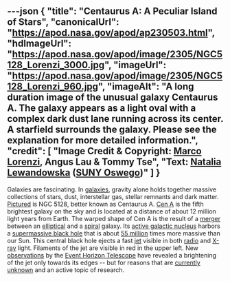 ---json
{
  "title": "Centaurus A: A Peculiar Island of Stars",
  "canonicalUrl": "https://apod.nasa.gov/apod/ap230503.html",
  "hdImageUrl": "https://apod.nasa.gov/apod/image/2305/NGC5128_Lorenzi_3000.jpg",
  "imageUrl": "https://apod.nasa.gov/apod/image/2305/NGC5128_Lorenzi_960.jpg",
  "imageAlt": "A long duration image of the unusual galaxy Centaurus A. The galaxy appears as a light oval with a complex dark dust lane running across its center. A starfield surrounds the galaxy. Please see the explanation for more detailed information.",
  "credit": [
    "Image Credit & Copyright: [Marco Lorenzi](https://www.glitteringlights.com/About/About-Me), Angus Lau & Tommy Tse",
    "Text: [Natalia Lewandowska](https://www.oswego.edu/physics/natalia-lewandowska) ([SUNY Oswego](https://www.oswego.edu/physics/))"
  ]
}
---

Galaxies are fascinating. In [galaxies](https://en.wikipedia.org/wiki/Galaxy), gravity alone holds together massive collections of stars, dust, interstellar gas, stellar remnants and dark matter. [Pictured](https://www.glitteringlights.com/Images/Galaxies/i-rXzDxS3/A) is NGC 5128, better known as Centaurus A. [Cen A](https://en.wikipedia.org/wiki/Centaurus_A) is the fifth brightest galaxy on the sky and is located at a distance of about 12 million light years from Earth. The warped shape of Cen A is the result of a [merger](https://ui.adsabs.harvard.edu/abs/2006ApJ...645.1092Q/abstract) between an [elliptical](https://apod.nasa.gov/apod/ap040616.html) and a [spiral](https://apod.nasa.gov/apod/ap171226.html) galaxy. Its [active galactic nucleus](https://en.wikipedia.org/wiki/Active_galactic_nucleus) harbors a [supermassive black hole](https://en.wikipedia.org/wiki/Supermassive_black_hole) that is about [55 million](https://www.nasa.gov/topics/universe/features/radio-particle-jets.html) times more massive than our Sun. This central black hole ejects a fast [jet](https://en.wikipedia.org/wiki/Astrophysical_jet) visible in both [radio](https://science.nasa.gov/ems/05_radiowaves) and [X-ray](https://science.nasa.gov/ems/11_xrays) light. Filaments of the jet are visible in red in the upper left. New [observations](https://www.nature.com/articles/s41550-021-01417-w) by the [Event Horizon Telescope](https://eventhorizontelescope.org/) have revealed a brightening of the jet only towards its edges -- but for reasons that are [currently unknown](https://i.ytimg.com/vi/nM9qpNo6DzQ/maxresdefault.jpg) and an active topic of research.
